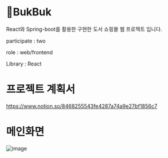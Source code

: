 # 📕BukBuk

React와 Spring-boot를 활용한 구현한 도서 쇼핑몰 웹 프로젝트 입니다.

participate : two

role : web/frontend

Library : React

# 프로젝트 계획서
https://www.notion.so/8468255543fe4287a74a9e27bf1856c7


# 메인화면

![image](https://user-images.githubusercontent.com/98865571/189365006-2cfb2920-61d2-47dc-ab56-f134e7259b9f.png)
